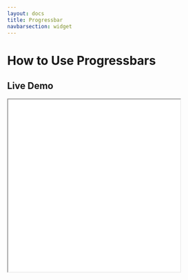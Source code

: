 ```yaml
---
layout: docs
title: Progressbar
navbarsection: widget
---
```


How to Use Progressbars
====================

Live Demo
-----------

<iframe src="/wasm_control/progressbar.html" height="400" width="400" title="Live Demo" scrolling="no"></iframe>

